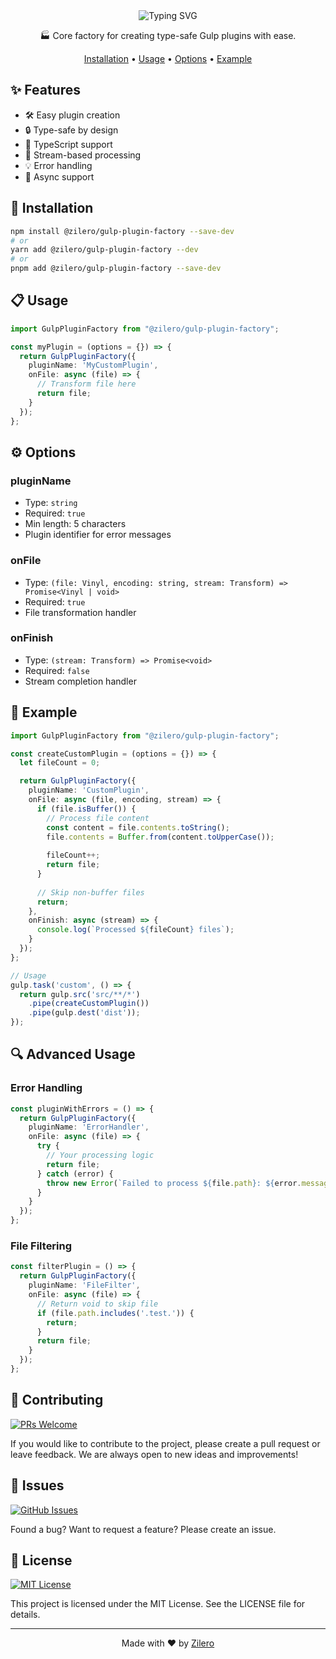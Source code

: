 <div align="center">

<img src="https://readme-typing-svg.demolab.com?font=Montserrat&weight=700&size=35&duration=3000&pause=1000&color=CF4647&background=45FF0000&center=true&vCenter=true&width=600&height=70&lines=Gulp+Plugin+Factory;Powerful+%26+Flexible;Plugin+Creation+Made+Easy" alt="Typing SVG" />

🏭 Core factory for creating type-safe Gulp plugins with ease.

[Installation](#installation) •
[Usage](#usage) •
[Options](#options) •
[Example](#example)

</div>

## ✨ Features

- 🛠️ Easy plugin creation
- 🔒 Type-safe by design
- 📝 TypeScript support
- 🚀 Stream-based processing
- 💡 Error handling
- 🔄 Async support

## 🚀 Installation

```bash
npm install @zilero/gulp-plugin-factory --save-dev
# or
yarn add @zilero/gulp-plugin-factory --dev
# or
pnpm add @zilero/gulp-plugin-factory --save-dev
```

## 📋 Usage

```typescript
import GulpPluginFactory from "@zilero/gulp-plugin-factory";

const myPlugin = (options = {}) => {
  return GulpPluginFactory({
    pluginName: 'MyCustomPlugin',
    onFile: async (file) => {
      // Transform file here
      return file;
    }
  });
};
```

## ⚙️ Options

### pluginName
- Type: `string`
- Required: `true`
- Min length: 5 characters
- Plugin identifier for error messages

### onFile
- Type: `(file: Vinyl, encoding: string, stream: Transform) => Promise<Vinyl | void>`
- Required: `true`
- File transformation handler

### onFinish
- Type: `(stream: Transform) => Promise<void>`
- Required: `false`
- Stream completion handler

## 📝 Example

```typescript
import GulpPluginFactory from "@zilero/gulp-plugin-factory";

const createCustomPlugin = (options = {}) => {
  let fileCount = 0;

  return GulpPluginFactory({
    pluginName: 'CustomPlugin',
    onFile: async (file, encoding, stream) => {
      if (file.isBuffer()) {
        // Process file content
        const content = file.contents.toString();
        file.contents = Buffer.from(content.toUpperCase());
        
        fileCount++;
        return file;
      }
      
      // Skip non-buffer files
      return;
    },
    onFinish: async (stream) => {
      console.log(`Processed ${fileCount} files`);
    }
  });
};

// Usage
gulp.task('custom', () => {
  return gulp.src('src/**/*')
    .pipe(createCustomPlugin())
    .pipe(gulp.dest('dist'));
});
```

## 🔍 Advanced Usage

### Error Handling

```typescript
const pluginWithErrors = () => {
  return GulpPluginFactory({
    pluginName: 'ErrorHandler',
    onFile: async (file) => {
      try {
        // Your processing logic
        return file;
      } catch (error) {
        throw new Error(`Failed to process ${file.path}: ${error.message}`);
      }
    }
  });
};
```

### File Filtering

```typescript
const filterPlugin = () => {
  return GulpPluginFactory({
    pluginName: 'FileFilter',
    onFile: async (file) => {
      // Return void to skip file
      if (file.path.includes('.test.')) {
        return;
      }
      return file;
    }
  });
};
```

## 🤝 Contributing

[![PRs Welcome](https://img.shields.io/badge/PRs-welcome-brightgreen.svg)](CONTRIBUTING.md)

If you would like to contribute to the project, please create a pull request or leave feedback. We are always open to new ideas and improvements!

## 🐛 Issues

[![GitHub Issues](https://img.shields.io/github/issues/zilero/gulp-plugins-hub.svg)](https://github.com/zilero/gulp-plugins-hub/issues)

Found a bug? Want to request a feature? Please create an issue.

## 📄 License

[![MIT License](https://img.shields.io/badge/license-MIT-blue.svg)](LICENSE)

This project is licensed under the MIT License. See the LICENSE file for details.

---

<div align="center">

Made with ❤️ by [Zilero](https://github.com/zilero)

</div>
